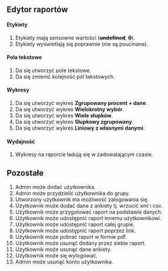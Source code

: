 ## Edytor raportów

#### Etykiety

1. Etykiety mają sensowne wartości (~~**undefined**~~, ~~**0**~~).
2. Etykiety wyświetlają się poprawnie (nie są poucinane). 

#### Pola tekstowe
1. Da się utworzyć pole tekstowe.
2. Da się zmienić kolejność pól tekstowych.

#### Wykresy
1. Da się utworzyć wykres **Zgrupowany procent + dane**.
2. Da się utworzyć wykres **Wielokrotny wybór**.
3. Da się utworzyć wykres **Wiele słupków**.
4. Da się utworzyć wykres **Słupkowy zgrupowany**.
5. Da się utworzyć wykres **Liniowy z własnymi danymi**.

#### Wydajność
1. Wykresy na raporcie ładują się w zadowalającym czasie. 


## Pozostałe
1. Admin może dodać użytkownika.
2. Admin może przydzielić użytkownika do grupy.
3. Utworzony użytkownik ma możliwość zalogowania się.
4. Użytkownik może dodać dane z ankiety tj. wrzucić xml i csv.
5. Użytkownik może przygotować raport na podstawie danych. 
6. Użytkownik może udostępnić raport innemu użytkownikowi.
7. Użytkownik może udostępnić raport całej grupie.
8. Użytkownik może udostępnić raport poprzez link.
9. Użytkownik może pobrać raport w formie pdf.
10. Użytkownik może usunąć dodany przez siebie raport.
11. Użytkownik może usunąć dane ankiety.
12. Użytkownik może się wylogować.
13. Admin może usunąć konto użytkownika. 